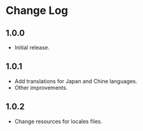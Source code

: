 # Change Log

## 1.0.0

* Initial release.

## 1.0.1

* Add translations for Japan and Chine languages.
* Other improvements.

## 1.0.2

* Change resources for locales files.